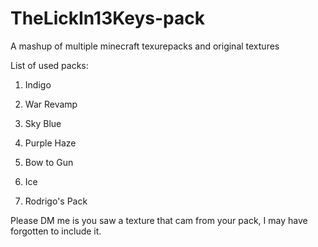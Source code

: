 # TheLickIn13Keys-pack

A mashup of multiple minecraft texurepacks and original textures

List of used packs:

1) Indigo

2) War Revamp

3) Sky Blue

4) Purple Haze

5) Bow to Gun

6) Ice

7) Rodrigo's Pack

Please DM me is you saw a texture that cam from your pack, I may have forgotten to include it.

